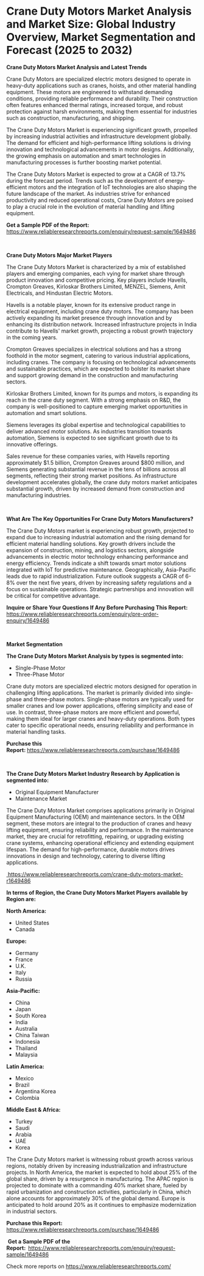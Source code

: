 <p><h1>Crane Duty Motors Market Analysis and Market Size: Global Industry Overview, Market Segmentation and Forecast (2025 to 2032)</h1></p><p><strong>Crane Duty Motors Market Analysis and Latest Trends</strong></p>
<p><p>Crane Duty Motors are specialized electric motors designed to operate in heavy-duty applications such as cranes, hoists, and other material handling equipment. These motors are engineered to withstand demanding conditions, providing reliable performance and durability. Their construction often features enhanced thermal ratings, increased torque, and robust protection against harsh environments, making them essential for industries such as construction, manufacturing, and shipping.</p><p>The Crane Duty Motors Market is experiencing significant growth, propelled by increasing industrial activities and infrastructure development globally. The demand for efficient and high-performance lifting solutions is driving innovation and technological advancements in motor designs. Additionally, the growing emphasis on automation and smart technologies in manufacturing processes is further boosting market potential. </p><p>The Crane Duty Motors Market is expected to grow at a CAGR of 13.7% during the forecast period. Trends such as the development of energy-efficient motors and the integration of IoT technologies are also shaping the future landscape of the market. As industries strive for enhanced productivity and reduced operational costs, Crane Duty Motors are poised to play a crucial role in the evolution of material handling and lifting equipment.</p></p>
<p><strong>Get a Sample PDF of the Report:&nbsp;</strong> <a href="https://www.reliableresearchreports.com/enquiry/request-sample/1649486?utm_campaign=2655&utm_medium=2&utm_source=Github&utm_content=ia&utm_term=09042025&utm_id=crane-duty-motors">https://www.reliableresearchreports.com/enquiry/request-sample/1649486</a></p>
<p>&nbsp;</p>
<p><strong>Crane Duty Motors Major Market Players</strong></p>
<p><p>The Crane Duty Motors Market is characterized by a mix of established players and emerging companies, each vying for market share through product innovation and competitive pricing. Key players include Havells, Crompton Greaves, Kirloskar Brothers Limited, MENZEL, Siemens, Amit Electricals, and Hindustan Electric Motors.</p><p>Havells is a notable player, known for its extensive product range in electrical equipment, including crane duty motors. The company has been actively expanding its market presence through innovation and by enhancing its distribution network. Increased infrastructure projects in India contribute to Havells' market growth, projecting a robust growth trajectory in the coming years.</p><p>Crompton Greaves specializes in electrical solutions and has a strong foothold in the motor segment, catering to various industrial applications, including cranes. The company is focusing on technological advancements and sustainable practices, which are expected to bolster its market share and support growing demand in the construction and manufacturing sectors.</p><p>Kirloskar Brothers Limited, known for its pumps and motors, is expanding its reach in the crane duty segment. With a strong emphasis on R&D, the company is well-positioned to capture emerging market opportunities in automation and smart solutions.</p><p>Siemens leverages its global expertise and technological capabilities to deliver advanced motor solutions. As industries transition towards automation, Siemens is expected to see significant growth due to its innovative offerings.</p><p>Sales revenue for these companies varies, with Havells reporting approximately $1.5 billion, Crompton Greaves around $800 million, and Siemens generating substantial revenue in the tens of billions across all segments, reflecting their strong market positions. As infrastructure development accelerates globally, the crane duty motors market anticipates substantial growth, driven by increased demand from construction and manufacturing industries.</p></p>
<p>&nbsp;</p>
<p><strong>What Are The Key Opportunities For Crane Duty Motors Manufacturers?</strong></p>
<p><p>The Crane Duty Motors market is experiencing robust growth, projected to expand due to increasing industrial automation and the rising demand for efficient material handling solutions. Key growth drivers include the expansion of construction, mining, and logistics sectors, alongside advancements in electric motor technology enhancing performance and energy efficiency. Trends indicate a shift towards smart motor solutions integrated with IoT for predictive maintenance. Geographically, Asia-Pacific leads due to rapid industrialization. Future outlook suggests a CAGR of 6-8% over the next five years, driven by increasing safety regulations and a focus on sustainable operations. Strategic partnerships and innovation will be critical for competitive advantage.</p></p>
<p><strong>Inquire or Share Your Questions If Any Before Purchasing This Report:</strong> <a href="https://www.reliableresearchreports.com/enquiry/pre-order-enquiry/1649486?utm_campaign=2655&utm_medium=2&utm_source=Github&utm_content=ia&utm_term=09042025&utm_id=crane-duty-motors">https://www.reliableresearchreports.com/enquiry/pre-order-enquiry/1649486</a></p>
<p>&nbsp;</p>
<p><strong>Market Segmentation</strong></p>
<p><strong>The Crane Duty Motors Market Analysis by types is segmented into:</strong></p>
<p><ul><li>Single-Phase Motor</li><li>Three-Phase Motor</li></ul></p>
<p><p>Crane duty motors are specialized electric motors designed for operation in challenging lifting applications. The market is primarily divided into single-phase and three-phase motors. Single-phase motors are typically used for smaller cranes and low power applications, offering simplicity and ease of use. In contrast, three-phase motors are more efficient and powerful, making them ideal for larger cranes and heavy-duty operations. Both types cater to specific operational needs, ensuring reliability and performance in material handling tasks.</p></p>
<p><strong>Purchase this Report:&nbsp;</strong><a href="https://www.reliableresearchreports.com/purchase/1649486?utm_campaign=2655&utm_medium=2&utm_source=Github&utm_content=ia&utm_term=09042025&utm_id=crane-duty-motors">https://www.reliableresearchreports.com/purchase/1649486</a></p>
<p>&nbsp;</p>
<p><strong>The Crane Duty Motors Market Industry Research by Application is segmented into:</strong></p>
<p><ul><li>Original Equipment Manufacturer</li><li>Maintenance Market</li></ul></p>
<p><p>The Crane Duty Motors Market comprises applications primarily in Original Equipment Manufacturing (OEM) and maintenance sectors. In the OEM segment, these motors are integral to the production of cranes and heavy lifting equipment, ensuring reliability and performance. In the maintenance market, they are crucial for retrofitting, repairing, or upgrading existing crane systems, enhancing operational efficiency and extending equipment lifespan. The demand for high-performance, durable motors drives innovations in design and technology, catering to diverse lifting applications.</p></p>
<p><a href="https://www.reliableresearchreports.com/crane-duty-motors-market-r1649486?utm_campaign=2655&utm_medium=2&utm_source=Github&utm_content=ia&utm_term=09042025&utm_id=crane-duty-motors">&nbsp;https://www.reliableresearchreports.com/crane-duty-motors-market-r1649486</a></p>
<p><strong>In terms of Region, the Crane Duty Motors Market Players available by Region are:</strong></p>
<p>
    <p> <strong> North America: </strong>
        <ul>
            <li>United States</li>
            <li>Canada</li>
        </ul>
        </p> 
    <p> <strong> Europe: </strong>
        <ul>
            <li>Germany</li>
            <li>France</li>
            <li>U.K.</li>
            <li>Italy</li>
            <li>Russia</li>
        </ul>
        </p> 
    <p> <strong> Asia-Pacific: </strong>
        <ul>
            <li>China</li>
            <li>Japan</li>
            <li>South Korea</li>
            <li>India</li>
            <li>Australia</li>
            <li>China Taiwan</li>
            <li>Indonesia</li>
            <li>Thailand</li>
            <li>Malaysia</li>
        </ul>
        </p> 
    <p> <strong> Latin America: </strong>
        <ul>
            <li>Mexico</li>
            <li>Brazil</li>
            <li>Argentina Korea</li>
            <li>Colombia</li>
        </ul>
        </p> 
    <p> <strong> Middle East & Africa: </strong>
        <ul>
            <li>Turkey</li>
            <li>Saudi</li>
            <li>Arabia</li>
            <li>UAE</li>
            <li>Korea</li>
        </ul>
    </p>
    </p>
<p><p>The Crane Duty Motors market is witnessing robust growth across various regions, notably driven by increasing industrialization and infrastructure projects. In North America, the market is expected to hold about 25% of the global share, driven by a resurgence in manufacturing. The APAC region is projected to dominate with a commanding 40% market share, fueled by rapid urbanization and construction activities, particularly in China, which alone accounts for approximately 30% of the global demand. Europe is anticipated to hold around 20% as it continues to emphasize modernization in industrial sectors.</p></p>
<p><strong>Purchase this Report: </strong><a href="https://www.reliableresearchreports.com/purchase/1649486?utm_campaign=2655&utm_medium=2&utm_source=Github&utm_content=ia&utm_term=09042025&utm_id=crane-duty-motors">https://www.reliableresearchreports.com/purchase/1649486</a></p>
<p>&nbsp;<strong>Get a Sample PDF of the Report:&nbsp;&nbsp;</strong><a href="https://www.reliableresearchreports.com/enquiry/request-sample/1649486?utm_campaign=2655&utm_medium=2&utm_source=Github&utm_content=ia&utm_term=09042025&utm_id=crane-duty-motors">https://www.reliableresearchreports.com/enquiry/request-sample/1649486</a></p>
<p><strong></strong></p>
<p>Check more reports on <a href="https://www.reliableresearchreports.com/?utm_campaign=2655&utm_medium=2&utm_source=Github&utm_content=ia&utm_term=09042025&utm_id=crane-duty-motors">https://www.reliableresearchreports.com/</a></p>